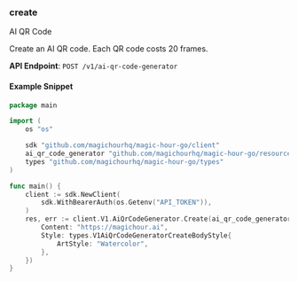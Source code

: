 
### create <a name="create"></a>
AI QR Code

Create an AI QR code. Each QR code costs 20 frames.

**API Endpoint**: `POST /v1/ai-qr-code-generator`

#### Example Snippet

```go
package main

import (
	os "os"

	sdk "github.com/magichourhq/magic-hour-go/client"
	ai_qr_code_generator "github.com/magichourhq/magic-hour-go/resources/v1/ai_qr_code_generator"
	types "github.com/magichourhq/magic-hour-go/types"
)

func main() {
	client := sdk.NewClient(
		sdk.WithBearerAuth(os.Getenv("API_TOKEN")),
	)
	res, err := client.V1.AiQrCodeGenerator.Create(ai_qr_code_generator.CreateRequest{
		Content: "https://magichour.ai",
		Style: types.V1AiQrCodeGeneratorCreateBodyStyle{
			ArtStyle: "Watercolor",
		},
	})
}

```
